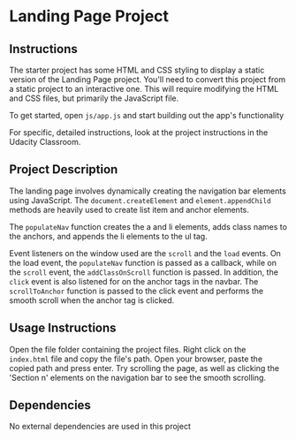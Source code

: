 # Landing Page Project

## Instructions

The starter project has some HTML and CSS styling to display a static version of the Landing Page project. You'll need to convert this project from a static project to an interactive one. This will require modifying the HTML and CSS files, but primarily the JavaScript file.

To get started, open `js/app.js` and start building out the app's functionality

For specific, detailed instructions, look at the project instructions in the Udacity Classroom.

## Project Description

The landing page involves dynamically creating the navigation bar elements using JavaScript. The `document.createElement` and `element.appendChild` methods are heavily used to create list item and anchor elements. 

The `populateNav` function creates the a and li elements, adds class names to the anchors, and appends the li elements to the ul tag.


Event listeners on the window used are the `scroll` and the `load` events. On the load event, the `populateNav` function is passed as a callback, while on the `scroll` event, the `addClassOnScroll` function is passed. In addition, the `click` event is also listened for on the anchor tags in the navbar. The `scrollToAnchor` function is passed to the click event and performs the smooth scroll when the anchor tag is clicked.


## Usage Instructions
Open the file folder containing the project files. Right click on the `index.html` file and copy the file's path. Open your browser, paste the copied path and press enter. Try scrolling the page, as well as clicking the 'Section n' elements on the navigation bar to see the smooth scrolling. 

## Dependencies

No external dependencies are used in this project